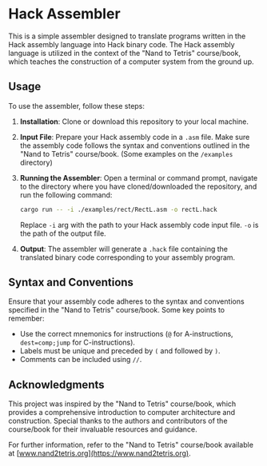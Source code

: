 # Hack Assembler

This is a simple assembler designed to translate programs written in the Hack assembly language into Hack binary code. The Hack assembly language is utilized in the context of the "Nand to Tetris" course/book, which teaches the construction of a computer system from the ground up.

## Usage

To use the assembler, follow these steps:

1. **Installation**: Clone or download this repository to your local machine.

2. **Input File**: Prepare your Hack assembly code in a `.asm` file. Make sure the assembly code follows the syntax and conventions outlined in the "Nand to Tetris" course/book. (Some examples on the `/examples` directory)

3. **Running the Assembler**: Open a terminal or command prompt, navigate to the directory where you have cloned/downloaded the repository, and run the following command:

    ```bash
    cargo run -- -i ./examples/rect/RectL.asm -o rectL.hack
    ```

    Replace `-i` arg with the path to your Hack assembly code input file. `-o` is the path of the output file.

4. **Output**: The assembler will generate a `.hack` file containing the translated binary code corresponding to your assembly program.


## Syntax and Conventions

Ensure that your assembly code adheres to the syntax and conventions specified in the "Nand to Tetris" course/book. Some key points to remember:

- Use the correct mnemonics for instructions (`@` for A-instructions, `dest=comp;jump` for C-instructions).
- Labels must be unique and preceded by `(` and followed by `)`.
- Comments can be included using `//`.

## Acknowledgments

This project was inspired by the "Nand to Tetris" course/book, which provides a comprehensive introduction to computer architecture and construction. Special thanks to the authors and contributors of the course/book for their invaluable resources and guidance.

For further information, refer to the "Nand to Tetris" course/book available at [www.nand2tetris.org](https://www.nand2tetris.org).